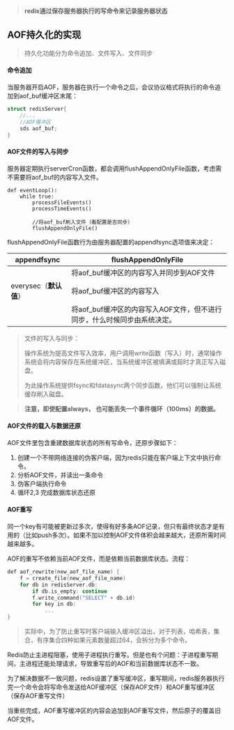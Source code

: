 > **redis通过保存服务器执行的写命令来记录服务器状态** 

## AOF持久化的实现

> 持久化功能分为命令追加、文件写入、文件同步

#### 命令追加

当服务器开启AOF，服务器在执行一个命令之后，会议协议格式将执行的命令追加到aof_buf缓冲区末尾：

```c
struct redisServer{
    //...
    //AOF缓冲区
    sds aof_buf;
}
```

#### AOF文件的写入与同步

服务器定期执行serverCron函数，都会调用flushAppendOnlyFile函数，考虑需不需要将aof_buf的内容写入文件。

```
def eventLoop():
	while true:
		processFileEvents()
		processTimeEvents()
		
		//将aof_buf刷入文件（看配置是否同步）
		flushAppendOnlyFile()
```



flushAppendOnlyFile函数行为由服务器配置的appendfsync选项值来决定：

| appendfsync            | flushAppendOnlyFile                                          |
| ---------------------- | ------------------------------------------------------------ |
|                        | 将aof_buf缓冲区的内容写入并同步到AOF文件                     |
| everysec（**默认值**） | 将aof_buf缓冲区的内容写入                                    |
|                        | 将aof_buf缓冲区的内容写入AOF文件，但不进行同步，什么时候同步由系统决定。 |

> 文件的写入与同步：
>
> 操作系统为提高文件写入效率，用户调用write函数（写入）时，通常操作系统会将内容保存在系统缓冲区，当系统缓冲区被填满或超时才真正写入磁盘。
>
> 为此操作系统提供fsync和fdatasync两个同步函数，他们可以强制让系统缓存刷入磁盘。



> **注意，即使配置always， 也可能丢失一个事件循环（100ms）的数据。**

#### AOF文件的载入与数据还原

AOF文件里包含重建数据库状态的所有写命令，还原步骤如下：

1.  创建一个不带网络连接的伪客户端，因为redis只能在客户端上下文中执行命令。
2. 分析AOF文件，并读出一条命令
3. 伪客户端执行命令
4. 循环2,3 完成数据库状态还原

#### AOF重写

同一个key有可能被更新过多次，使得有好多条AOF记录，但只有最终状态才是有用的（比如push多次）。如果不加以控制AOF文件体积会越来越大，还原所需时间越来越多。

AOF的重写不依赖当前AOF文件，而是依赖当前数据库状态。流程：

```c
def aof_rewrite(new_aof_file_name) {
    f = create_file(new_aof_file_name)
    for db in redisServer.db:
    	if db.is_empty: continue
    	f.write_command("SELECT" + db.id)
    	for key in db:
    		...
}
```

> 实际中，为了防止重写时客户端输入缓冲区溢出，对于列表，哈希表，集合，有序集合四种如果元素数量超过64，会拆分为多个命令。

Redis防止主进程阻塞，使用子进程执行重写。但是也有个问题：子进程重写期间，主进程还能处理请求，导致重写后的AOF和当前数据库状态不一致。

为了解决数据不一致问题，redis设置了重写缓冲区，重写期间，redis服务器执行完一个命令会将写命令发送给AOF缓冲区（保存AOF文件）和AOF重写缓冲区（保存AOF重写文件）

当重些完成，AOF重写缓冲区的内容会追加到AOF重写文件，然后原子的覆盖旧AOF文件。